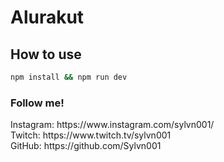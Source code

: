 # Alurakut

## How to use

```bash
npm install && npm run dev
```

<h3> Follow me! </h3>
Instagram: https://www.instagram.com/sylvn001/ <br> 
Twitch: https://www.twitch.tv/sylvn001 <br>
GitHub: https://github.com/Sylvn001 <br>
